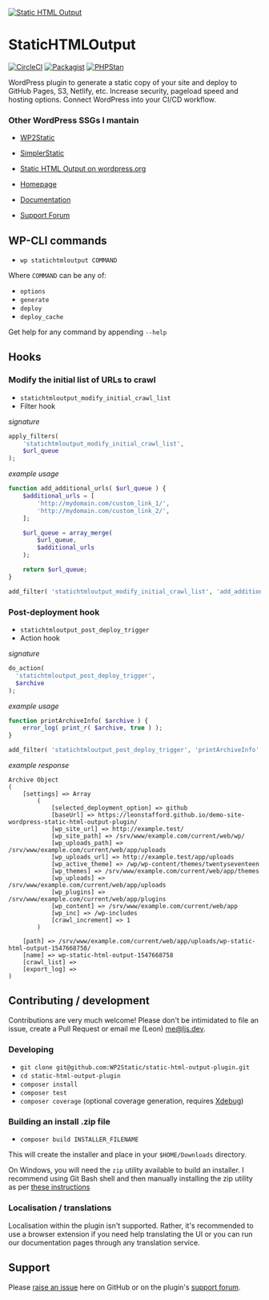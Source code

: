 [![Static HTML Output](https://cdn.statically.io/img/statichtmloutput.com/wp-content/uploads/2020/05/cropped-logo.png?w=200&f=auto)](https://statichtmloutput.com)

# StaticHTMLOutput

[![CircleCI](https://circleci.com/gh/leonstafford/static-html-output.svg?style=svg)](https://circleci.com/gh/leonstafford/static-html-output)
[![Packagist](https://img.shields.io/packagist/v/wp2static/static-html-output-plugin.svg?color=239922&style=popout)](https://packagist.org/packages/wp2static/static-html-output-plugin)
[![PHPStan](https://img.shields.io/badge/PHPStan-enabled-239922)](https://github.com/phpstan/phpstan)

WordPress plugin to generate a static copy of your site and deploy to GitHub Pages, S3, Netlify, etc.  Increase security, pageload speed and hosting options. Connect WordPress into your CI/CD workflow.

### Other WordPress SSGs I mantain

 - [WP2Static](https://github.com/WP2Static/wp2static)
 - [SimplerStatic](https://github.com/WP2Static/simplerstatic)

 - [Static HTML Output on wordpress.org](https://wordpress.org/plugins/static-html-output-plugin)
 - [Homepage](https://statichtmloutput.com)
 - [Documentation](https://statichtmloutput.com/docs/)
 - [Support Forum](https://www.staticword.press/c/wordpress-static-site-generators/static-html-output/7)

## WP-CLI commands

 - `wp statichtmloutput COMMAND`

Where `COMMAND` can be any of:

 - `options`
 - `generate`
 - `deploy`
 - `deploy_cache`

Get help for any command by appending `--help`

## Hooks

### Modify the initial list of URLs to crawl

 - `statichtmloutput_modify_initial_crawl_list`
 - Filter hook

*signature*
```php
apply_filters(
    'statichtmloutput_modify_initial_crawl_list',
    $url_queue
);
```

*example usage*
```php
function add_additional_urls( $url_queue ) {
    $additional_urls = [
        'http://mydomain.com/custom_link_1/',
        'http://mydomain.com/custom_link_2/',
    ];

    $url_queue = array_merge(
        $url_queue,
        $additional_urls
    );

    return $url_queue;
}

add_filter( 'statichtmloutput_modify_initial_crawl_list', 'add_additional_urls' );
```
### Post-deployment hook

 - `statichtmloutput_post_deploy_trigger`
 - Action hook

*signature*
```php
do_action(
  'statichtmloutput_post_deploy_trigger',
  $archive
);
```

*example usage*
```php
function printArchiveInfo( $archive ) {
    error_log( print_r( $archive, true ) );
}

add_filter( 'statichtmloutput_post_deploy_trigger', 'printArchiveInfo' );
```

*example response*
```
Archive Object
(
    [settings] => Array
        (
            [selected_deployment_option] => github
            [baseUrl] => https://leonstafford.github.io/demo-site-wordpress-static-html-output-plugin/
            [wp_site_url] => http://example.test/
            [wp_site_path] => /srv/www/example.com/current/web/wp/
            [wp_uploads_path] => /srv/www/example.com/current/web/app/uploads
            [wp_uploads_url] => http://example.test/app/uploads
            [wp_active_theme] => /wp/wp-content/themes/twentyseventeen
            [wp_themes] => /srv/www/example.com/current/web/app/themes
            [wp_uploads] => /srv/www/example.com/current/web/app/uploads
            [wp_plugins] => /srv/www/example.com/current/web/app/plugins
            [wp_content] => /srv/www/example.com/current/web/app
            [wp_inc] => /wp-includes
            [crawl_increment] => 1
        )

    [path] => /srv/www/example.com/current/web/app/uploads/wp-static-html-output-1547668758/
    [name] => wp-static-html-output-1547668758
    [crawl_list] =>
    [export_log] =>
)

```

## Contributing / development

Contributions are very much welcome! Please don't be intimidated to file an issue, create a Pull Request or email me (Leon) [me@ljs.dev](mailto:me@ljs.dev).

### Developing

 - `git clone git@github.com:WP2Static/static-html-output-plugin.git`
 - `cd static-html-output-plugin`
 - `composer install`
 - `composer test`
 - `composer coverage` (optional coverage generation, requires [Xdebug](https://xdebug.org))

### Building an install .zip file

 - `composer build INSTALLER_FILENAME`

This will create the installer and place in your `$HOME/Downloads` directory.

On Windows, you will need the `zip` utility available to build an installer. I recommend using Git Bash shell and then manually installing the zip utility as per [these instructions](https://stackoverflow.com/a/55749636/1668057)

### Localisation / translations

Localisation within the plugin isn't supported. Rather, it's recommended to use a browser extension if you need help translating the UI or you can run our documentation pages through any translation service.

## Support

Please [raise an issue](https://github.com/WP2Static/static-html-output-plugin/issues/new) here on GitHub or on the plugin's [support forum](https://forum.wp2static.com).

